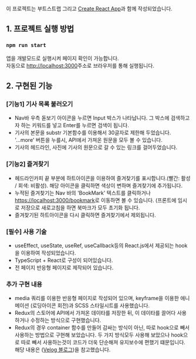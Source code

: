 이 프로젝트는 부트스트랩 그리고 [Create React App](https://github.com/facebook/create-react-app)과 함께 작성되었습니다.

## 1. 프로젝트 실행 방법

### `npm run start`

앱을 개발모드로 실행시켜 페이지 확인이 가능합니다.<br />
자동으로 [http://localhost:3000](http://localhost:3000)주소로 브라우저를 통해 실행됩니다.

## 2. 구현된 기능

### [기능1] 기사 목록 불러오기
* Nav바 우측 돋보기 아이콘을 누르면 Input 박스가 나타납니다. 그 박스에 검색하고자 하는 키워드를 넣고 Enter를 누르면 검색이 됩니다.
* 기사의 본문을 substr 기본함수를 이용해서 30글자로 제한해 두었습니다. '...more' 버튼을 누를시, API에서 가져온 원문을 모두 볼 수 있습니다.
* 기사의 헤드라인, 사진에 기사의 원문으로 갈 수 있는 링크를 걸어두었습니다.

### [기능2] 즐겨찾기
* 헤드라인카피 끝 부분에 하트아이콘을 이용하여 즐겨찾기를 표시합니다.(빨간: 활성 / 회색: 비활성). 해당 아이콘을 클릭하면 색상이 변하며 즐겨찾기에 추가됩니다.
* 누적된 즐겨찾기는 Nav 바의 'BookMark' 텍스트를 클릭하거나 [https://localhost:3000/bookmark](https://localhost:3000/bookmark)로 이동하면 볼 수 있습니다. (프론트에 임시로 저장으로 새로고침을 하면 북마크가 모두 초기화 됩니다.
* 즐겨찾기된 하트아이콘을 다시 클릭하면 즐겨찾기에서 제외됩니다.

### [필수] 사용 기술
* useEffect, useState, useRef, useCallback등의 React.js에서 제공되는 hook을 이용하여 작성되었습니다.
* TypeScript + React로 구성이 되어있습니다.
* 전 페이지 반응형 페이지로 제작되어 있습니다.

### 추가 구현 내용
* media 쿼리를 이용한 반응형 페이지로 작성되어 있으며, keyframe을 이용한 애니메이션 (로딩아이콘 회전)과 SCSS 스타일시트를 사용했습니다.
* Redux의 스토어에 API에서 가져온 데이타를 저장한 뒤, 이 데이타를 끌어다 사용하거나 수정하는 방식으로 구현했습니다.
* Redux의 경우 container 함수를 만들어 감싸는 방식이 아닌, 따로 hook으로 빼서 사용하는 방법으로 구현해 보았습니다. 두 가지 방식모두 사용해 보았으나 hook으로 따로 빼서 사용하는것이 코드가 더욱 단순해져 유지보수에 편했기 떄문입니다. 해당 내용은 ([Velog 블로그](https://velog.io/@velopert/use-typescript-and-redux-like-a-pro))을 참고했습니다.
